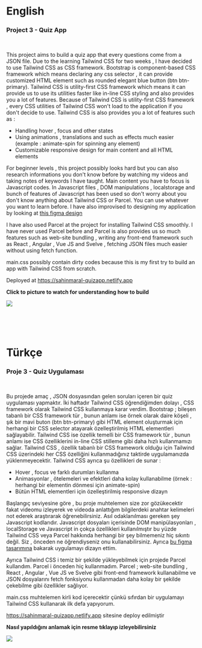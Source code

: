# English

### Project 3 - Quiz App

<br/>

This project aims to build a quiz app that every questions come from a JSON file. Due to the learning Tailwind CSS for two weeks , I have decided to use Tailwind CSS as CSS framework. Bootstrap is component-based CSS framework which means declaring any css selector , it can provide customized HTML element such as rounded elegant blue button (btn btn-primary). Tailwind CSS is utility-first CSS framework which means it can provide us to use its utilities faster like in-line CSS styling and also provides you a lot of features. Because of Tailwind CSS is utility-first CSS framework , every CSS utilities of Tailwind CSS won't load to the application if you don't decide to use. Tailwind CSS is also provides you a lot of features such as :
<ul>
<li>Handling hover , focus and other states</li>
<li>Using animations , translations and such as effects much easier (example : animate-spin for spinning any element)</li>
<li>Customizable responsive design for main content and all HTML elements</li>
</ul>

For beginner levels , this project possibly looks hard but you can also research informations you don't know before by watching my videos and taking notes of keywords I have taught. Main content you have to focus is Javascript codes. In Javascript files , DOM manipulations , localstorage and bunch of features of Javascript has been used so don't worry about you don't know anything about Tailwind CSS or Parcel. You can use whatever you want to learn before. I have also improvised to designing my application by looking at <a href="https://www.figma.com/community/file/1098319222680167924">this figma design</a>

I have also used Parcel at the project for installing Tailwind CSS smoothly. I have never used Parcel before and Parcel is also provides us so much features such as web-site bundling , writing any front-end framework such as React , Angular , Vue JS and Svelve , fetching JSON files much easier without using fetch function.

main.css possibly contain dirty codes because this is my first try to build an app with Tailwind CSS from scratch.

Deployed at https://sahinmaral-quizapp.netlify.app

<b>Click to picture to watch for understanding how to build </b>

[![](https://i9.ytimg.com/vi/F-RZHNpxiKM/mqdefault.jpg?v=63dfd13a&sqp=CNip_54G&rs=AOn4CLAqJ_Vad_YIZBfQ23Mda_utFri9hA)](https://www.youtube.com/watch?v=F-RZHNpxiKM)


<br/>
<br/>
<br/>

# Türkçe

### Proje 3 - Quiz Uygulaması

<br/>


Bu projede amaç , JSON dosyasından gelen soruları içeren bir quiz uygulaması yapmaktır. İki haftadır Tailwind CSS öğrendiğimden dolayı , CSS framework olarak Tailwind CSS kullanmaya karar verdim. Bootstrap ; bileşen tabanlı bir CSS framework tür , bunun anlamı ise örnek olarak daire köşeli , şık bir mavi buton (btn btn-primary) gibi HTML element oluşturmak için herhangi bir CSS selector atayarak özelleştirilmiş HTML elementleri sağlayabilir. Tailwind CSS ise özellik temelli bir CSS framework tür , bunun anlamı ise CSS özelliklerini in-line CSS stilleme gibi daha hızlı kullanmamızı sağlar. Tailwind CSS , özellik tabanlı bir CSS framework olduğu için Tailwind CSS üzerindeki her CSS özelliğini kullanmadığınız taktirde uygulamanızda yüklenmeyecektir. Tailwind CSS ayrıca şu özellikleri de sunar :
<ul>
<li>Hover , focus ve farklı durumları kullanma</li>
<li>Animasyonlar , ötelemeleri ve efektleri daha kolay kullanabilme (örnek : herhangi bir elementin dönmesi için animate-spin)</li>
<li>Bütün HTML elementleri için özelleştirilmiş responsive dizayn</li>
</ul>

Başlangıç seviyesine göre , bu proje muhtelemen size zor gözükecektir fakat videomu izleyerek ve videoda anlattığım bilgilerdeki anahtar kelimeleri not ederek araştırarak öğrenebilirsiniz. Asıl odaklanılması gereken şey Javascript kodlarıdır. Javascript dosyaları içerisinde DOM manipülasyonları , localStorage ve Javascript in çokça özellikleri kullanılmıştır bu yüzde Tailwind CSS veya Parcel hakkında herhangi bir şey bilmemeniz hiç sıkıntı değil. Siz , önceden ne öğrendiyseniz onu kullanabilirsiniz. Ayrıca <a href="https://www.figma.com/community/file/1098319222680167924">bu figma tasarımına</a> bakarak uygulamayı dizayn ettim.

Ayrıca Tailwind CSS i temiz bir şekilde yükleyebilmek için projede Parcel kullandım. Parcel i önceden hiç kullanmadım. Parcel ; web-site bundling , React , Angular , Vue JS ve Svelve gibi front-end framework kullanabilme ve JSON dosyalarını fetch fonksiyonu kullanmadan daha kolay bir şekilde çekebilme gibi özellikler sağlıyor.

main.css muhtelemen kirli kod içerecektir çünkü sıfırdan bir uygulamayı Tailwind CSS kullanarak ilk defa yapıyorum.

https://sahinmaral-quizapp.netlify.app sitesine deploy edilmiştir

<b> Nasıl yapıldığını anlamak için resme tıklayıp izleyebilirsiniz </b>

[![](https://i9.ytimg.com/vi/F-RZHNpxiKM/mqdefault.jpg?v=63dfd13a&sqp=CNip_54G&rs=AOn4CLAqJ_Vad_YIZBfQ23Mda_utFri9hA)](https://www.youtube.com/watch?v=F-RZHNpxiKM)

